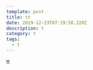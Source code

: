 ```yaml
---
template: post
title: tt
date: 2019-12-23T07:19:58.220Z
description: t
category: t
tags:
  - t
---
```

tt
